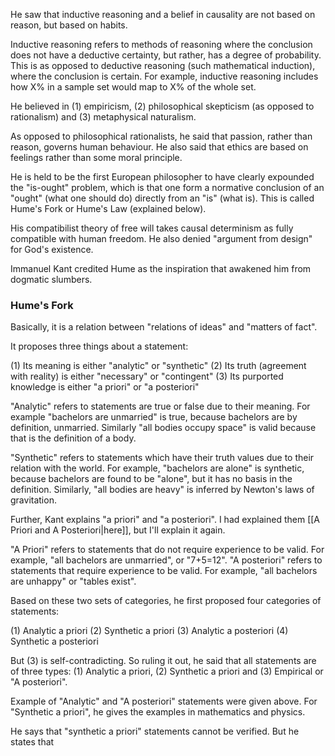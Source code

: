 He saw that inductive reasoning and a belief in causality are not based on reason, but based on habits.

Inductive reasoning refers to methods of reasoning where the conclusion does not have a deductive certainty, but rather, has a degree of probability. This is as opposed to deductive reasoning (such mathematical induction), where the conclusion is certain. For example, inductive reasoning includes how X% in a sample set would map to X% of the whole set.

He believed in (1) empiricism, (2) philosophical skepticism (as opposed to rationalism) and (3) metaphysical naturalism.

As opposed to philosophical rationalists, he said that passion, rather than reason, governs human behaviour. He also said that ethics are based on feelings rather than some moral principle.

He is held to be the first European philosopher to have clearly expounded the "is-ought" problem, which is that one form a normative conclusion of an "ought" (what one should do) directly from an "is" (what is). This is called Hume's Fork or Hume's Law (explained below).

His compatibilist theory of free will takes causal determinism as fully compatible with human freedom. He also denied "argument from design" for God's existence.

Immanuel Kant credited Hume as the inspiration that awakened him from dogmatic slumbers.

### Hume's Fork

Basically, it is a relation between "relations of ideas" and "matters of fact".

It proposes three things about a statement:

(1) Its meaning is either "analytic" or "synthetic"
(2) Its truth (agreement with reality) is either "necessary" or "contingent"
(3) Its purported knowledge is either "a priori" or "a posteriori"

"Analytic" refers to statements are true or false due to their meaning. For example "bachelors are unmarried" is true, because bachelors are by definition, unmarried. Similarly "all bodies occupy space" is valid because that is the definition of a body.

"Synthetic" refers to statements which have their truth values due to their relation with the world. For example, "bachelors are alone" is synthetic, because bachelors are found to be "alone", but it has no basis in the definition. Similarly, "all bodies are heavy" is inferred by Newton's laws of gravitation.

Further, Kant explains "a priori" and "a posteriori". I had explained them [[A Priori and A Posteriori|here]], but I'll explain it again.

"A Priori" refers to statements that do not require experience to be valid. For example, "all bachelors are unmarried", or "7+5=12". "A posteriori" refers to statements that require experience to be valid. For example, "all bachelors are unhappy" or "tables exist".

Based on these two sets of categories, he first proposed four categories of statements:

(1) Analytic a priori
(2) Synthetic a priori
(3) Analytic a posteriori
(4) Synthetic a posteriori

But (3) is self-contradicting. So ruling it out, he said that all statements are of three types: (1) Analytic a priori, (2) Synthetic a priori and (3) Empirical or "A posteriori".

Example of "Analytic" and "A posteriori" statements were given above. For "Synthetic a priori", he gives the examples in mathematics and physics.

He says that "synthetic a priori" statements cannot be verified. But he states that 

